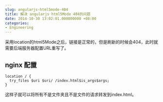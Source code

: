 ```yaml
---
slug: angularjs-html5mode-404
title: 解决 angularjs html5Mode 404的问题
date: 2014-10-30 13:02:01.000000000 +08:00
categories:
- Engineering
---
```

采用location的html5Mode之后，链接是正常的，但是刷新的时候会404，此时就需要后端服务器配置URL重写了。

## nginx 配置

```
location / {
  try_files $uri $uri/ /index.html$is_args$args;
}
```

这样子就可以将所有不是文件夹且不是文件的请求转发到index.html。
